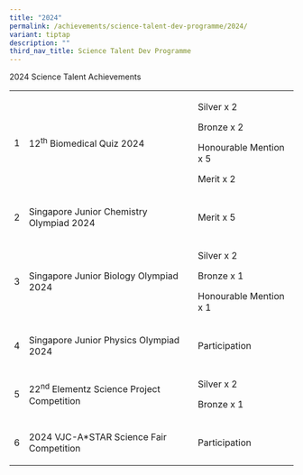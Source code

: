```yaml
---
title: "2024"
permalink: /achievements/science-talent-dev-programme/2024/
variant: tiptap
description: ""
third_nav_title: Science Talent Dev Programme
---
```

<p>2024 Science Talent Achievements</p>
<table style="minWidth: 75px">
<colgroup>
<col>
<col>
<col>
</colgroup>
<tbody>
<tr>
<td rowspan="1" colspan="1">
<p>1</p>
</td>
<td rowspan="1" colspan="1">
<p>12<sup>th</sup> Biomedical Quiz 2024</p>
</td>
<td rowspan="1" colspan="1">
<p>Silver x 2</p>
<p>Bronze x 2</p>
<p>Honourable Mention x 5</p>
<p>Merit x 2</p>
</td>
</tr>
<tr>
<td rowspan="1" colspan="1">
<p>2</p>
</td>
<td rowspan="1" colspan="1">
<p>Singapore Junior Chemistry Olympiad 2024</p>
</td>
<td rowspan="1" colspan="1">
<p>Merit x 5</p>
</td>
</tr>
<tr>
<td rowspan="1" colspan="1">
<p>3</p>
</td>
<td rowspan="1" colspan="1">
<p>Singapore Junior Biology Olympiad 2024</p>
</td>
<td rowspan="1" colspan="1">
<p>Silver x 2</p>
<p>Bronze x 1</p>
<p>Honourable Mention x 1</p>
</td>
</tr>
<tr>
<td rowspan="1" colspan="1">
<p>4</p>
</td>
<td rowspan="1" colspan="1">
<p>Singapore Junior Physics Olympiad 2024</p>
</td>
<td rowspan="1" colspan="1">
<p>Participation</p>
</td>
</tr>
<tr>
<td rowspan="1" colspan="1">
<p>5</p>
</td>
<td rowspan="1" colspan="1">
<p>22<sup>nd</sup> Elementz Science Project Competition</p>
</td>
<td rowspan="1" colspan="1">
<p>Silver x 2</p>
<p>Bronze x 1</p>
</td>
</tr>
<tr>
<td rowspan="1" colspan="1">
<p>6</p>
</td>
<td rowspan="1" colspan="1">
<p>2024&nbsp;VJC-A*STAR Science Fair Competition</p>
</td>
<td rowspan="1" colspan="1">
<p>Participation</p>
</td>
</tr>
</tbody>
</table>
<p></p>